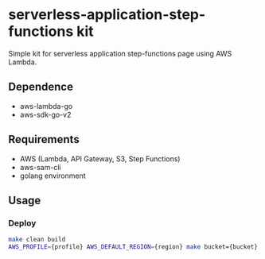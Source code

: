 # serverless-application-step-functions kit
Simple kit for serverless application step-functions page using AWS Lambda.


## Dependence
- aws-lambda-go
- aws-sdk-go-v2


## Requirements
- AWS (Lambda, API Gateway, S3, Step Functions)
- aws-sam-cli
- golang environment


## Usage

### Deploy
```bash
make clean build
AWS_PROFILE={profile} AWS_DEFAULT_REGION={region} make bucket={bucket} stack={stack name} deploy
```
